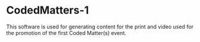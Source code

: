 CodedMatters-1
==============

This software is used for generating content for the print and video used for the promotion of the first Coded Matter(s) event.

